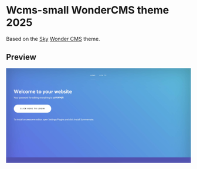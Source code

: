 # Wcms-small WonderCMS theme 2025

Based on the [Sky](https://github.com/robiso/sky) [Wonder CMS](https://www.wondercms.com) theme.

## Preview
![Theme preview](/preview.jpg)


